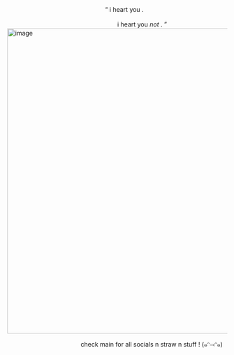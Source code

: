 　　　　　　　　　　　　　　　　“  i heart you . 

　　　　　　　　　　　　　　　　　　i heart you *not* . ”
<img width="700" height="700" alt="image" src="https://github.com/user-attachments/assets/a5859b65-069f-4c29-822f-7acb50b4d623" />

　　　　　　　　　　　　check main for all socials n straw n stuff ! (๑ᵔ⤙ᵔ๑)
